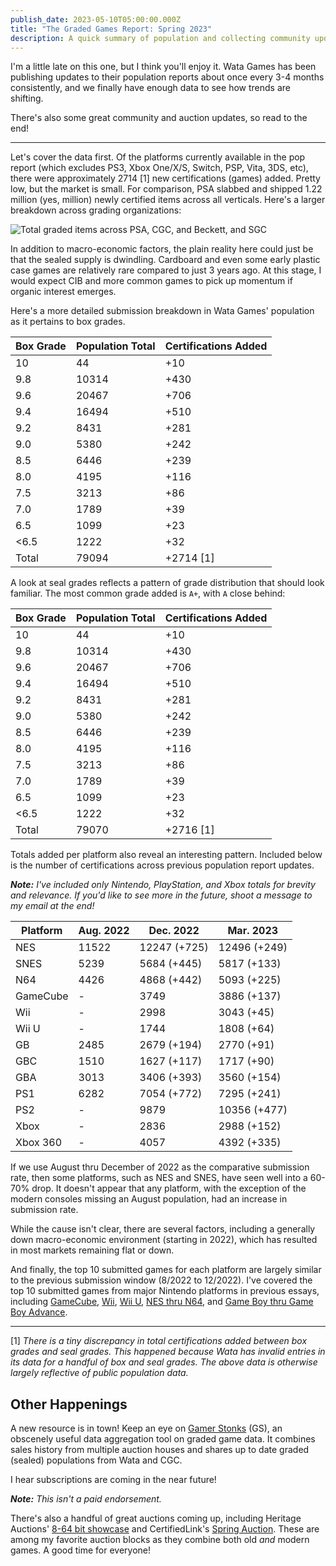 ```yaml
---
publish_date: 2023-05-10T05:00:00.000Z
title: "The Graded Games Report: Spring 2023"
description: A quick summary of population and collecting community updates
---
```

I'm a little late on this one, but I think you'll enjoy it. Wata Games has been publishing updates to their population reports about once every 3-4 months consistently, and we finally have enough data to see how trends are shifting.

There's also some great community and auction updates, so read to the end!

- - -

Let's cover the data first. Of the platforms currently available in the pop report (which excludes PS3, Xbox One/X/S, Switch, PSP, Vita, 3DS, etc), there were approximately 2714 \[1] new certifications (games) added. Pretty low, but the market is small. For comparison, PSA slabbed and shipped 1.22 million (yes, million) newly certified items across all verticals. Here's a larger breakdown across grading organizations:

![Total graded items across PSA, CGC, and Beckett, and SGC](/uploads/screenshot_20230501-232624_twitter.jpg)

In addition to macro-economic factors, the plain reality here could just be that the sealed supply is dwindling. Cardboard and even some early plastic case games are relatively rare compared to just 3 years ago. At this stage, I would expect CIB and more common games to pick up momentum if organic interest emerges. 

Here's a more detailed submission breakdown in Wata Games' population as it pertains to box grades.

| Box Grade | Population Total | Certifications Added |
| --------- | ---------------- | -------------------- |
| 10        | 44               | +10                  |
| 9.8       | 10314            | +430                 |
| 9.6       | 20467            | +706                 |
| 9.4       | 16494            | +510                 |
| 9.2       | 8431             | +281                 |
| 9.0       | 5380             | +242                 |
| 8.5       | 6446             | +239                 |
| 8.0       | 4195             | +116                 |
| 7.5       | 3213             | +86                  |
| 7.0       | 1789             | +39                  |
| 6.5       | 1099             | +23                  |
| <6.5      | 1222             | +32                  |
| Total     | 79094            | +2714 \[1]           |

A look at seal grades reflects a pattern of grade distribution that should look familiar. The most common grade added is `A+`, with `A` close behind:

| Box Grade | Population Total | Certifications Added |
| --------- | ---------------- | -------------------- |
| 10        | 44               | +10                  |
| 9.8       | 10314            | +430                 |
| 9.6       | 20467            | +706                 |
| 9.4       | 16494            | +510                 |
| 9.2       | 8431             | +281                 |
| 9.0       | 5380             | +242                 |
| 8.5       | 6446             | +239                 |
| 8.0       | 4195             | +116                 |
| 7.5       | 3213             | +86                  |
| 7.0       | 1789             | +39                  |
| 6.5       | 1099             | +23                  |
| <6.5      | 1222             | +32                  |
| Total     | 79070            | +2716 \[1]           |

Totals added per platform also reveal an interesting pattern. Included below is the number of certifications across previous population report updates.

***Note:** I've included only Nintendo, PlayStation, and Xbox totals for brevity and relevance. If you'd like to see more in the future, shoot a message to my email at the end!*

| Platform | Aug. 2022 | Dec. 2022    | Mar. 2023    |
| -------- | --------- | ------------ | ------------ |
| NES      | 11522     | 12247 (+725) | 12496 (+249) |
| SNES     | 5239      | 5684 (+445)  | 5817 (+133)  |
| N64      | 4426      | 4868 (+442)  | 5093 (+225)  |
| GameCube | \-        | 3749         | 3886 (+137)  |
| Wii      | \-        | 2998         | 3043 (+45)   |
| Wii U    | \-        | 1744         | 1808 (+64)   |
| GB       | 2485      | 2679 (+194)  | 2770 (+91)   |
| GBC      | 1510      | 1627 (+117)  | 1717 (+90)   |
| GBA      | 3013      | 3406 (+393)  | 3560 (+154)  |
| PS1      | 6282      | 7054 (+772)  | 7295 (+241)  |
| PS2      | \-        | 9879         | 10356 (+477) |
| Xbox     | \-        | 2836         | 2988 (+152)  |
| Xbox 360 | \-        | 4057         | 4392 (+335)  |

If we use August thru December of 2022 as the comparative submission rate, then some platforms, such as NES and SNES, have seen well into a 60-70% drop. It doesn't appear that any platform, with the exception of the modern consoles missing an August population, had an increase in submission rate.

While the cause isn't clear, there are several factors, including a generally down macro-economic environment (starting in 2022), which has resulted in most markets remaining flat or down.

And finally, the top 10 submitted games for each platform are largely similar to the previous submission window (8/2022 to 12/2022). I've covered the top 10 submitted games from major Nintendo platforms in previous essays, including [GameCube](https://www.afew.games/essays/first-wave-of-modern-population-reports-are-here), [Wii](https://www.afew.games/essays/nintendo-wii-pop-report-analysis), [Wii U](https://www.afew.games/essays/wata-games-pop-report-analysis-wii-u), [NES thru N64](https://www.afew.games/essays/wata-games-pop-report-analysis-nes-snes-and-n64), and [Game Boy thru Game Boy Advance](https://www.afew.games/essays/seal-grades-are-here-for-wata-graded-games).

- - -

\[1] *There is a tiny discrepancy in total certifications added between box grades and seal grades. This happened because Wata has invalid entries in its data for a handful of box and seal grades. The above data is otherwise largely reflective of public population data.*

## Other Happenings

A new resource is in town! Keep an eye on [Gamer Stonks](https://gamerstonks.com) (GS), an obscenely useful data aggregation tool on graded game data. It combines sales history from multiple auction houses and shares up to date graded (sealed) populations from Wata and CGC.

I hear subscriptions are coming in the near future!

***Note:** This isn't a paid endorsement.*

There's also a handful of great auctions coming up, including Heritage Auctions' [8-64 bit showcase](https://comics.ha.com/c/search-results.zx?N=6717+793+794+791+1893+792+2088+6437+4294939790&ic=Items-OpenAuctions-Open-BrowseCatalog-051914) and CertifiedLink's [Spring Auction](https://www.certifiedlink.com/auctions/default.asp?Focused=1&view=2023aprcert). These are among my favorite auction blocks as they combine both old *and* modern games. A good time for everyone!